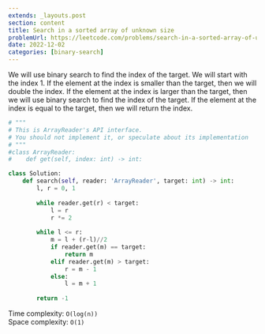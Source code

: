 ```yaml
---
extends: _layouts.post
section: content
title: Search in a sorted array of unknown size
problemUrl: https://leetcode.com/problems/search-in-a-sorted-array-of-unknown-size/
date: 2022-12-02
categories: [binary-search]
---
```


We will use binary search to find the index of the target. We will start with the index 1. If the element at the index is smaller than the target, then we will double the index. If the element at the index is larger than the target, then we will use binary search to find the index of the target. If the element at the index is equal to the target, then we will return the index.

```python
# """
# This is ArrayReader's API interface.
# You should not implement it, or speculate about its implementation
# """
#class ArrayReader:
#    def get(self, index: int) -> int:

class Solution:
    def search(self, reader: 'ArrayReader', target: int) -> int:
        l, r = 0, 1
        
        while reader.get(r) < target:
            l = r
            r *= 2
        
        while l <= r:
            m = l + (r-l)//2
            if reader.get(m) == target:
                return m
            elif reader.get(m) > target:
                r = m - 1
            else:
                l = m + 1
        
        return -1
```

Time complexity: `O(log(n))` <br/>
Space complexity: `O(1)`